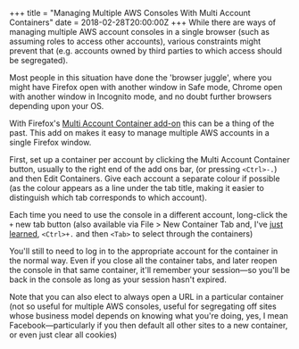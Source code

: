 +++
title = "Managing Multiple AWS Consoles With Multi Account Containers"
date = 2018-02-28T20:00:00Z
+++
While there are ways of managing multiple AWS account consoles in a single browser
(such as assuming roles to access other accounts), various constraints might prevent that
(e.g. accounts owned by third parties to which access should be segregated).

Most people in this situation have done the 'browser juggle', where you might have
Firefox open with another window in Safe mode, Chrome open with another window in
Incognito mode, and no doubt further browsers depending upon your OS.

With Firefox's [Multi Account Container add-on](https://addons.mozilla.org/en-US/firefox/addon/multi-account-containers/)
this can be a thing of the past. This add on makes it easy to manage multiple AWS
accounts in a single Firefox window.

First, set up a container per account by clicking the Multi Account Container button, usually
to the right end of the add ons bar, (or pressing `<Ctrl>-.`)
and then Edit Containers. Give each account a separate colour if possible (as the colour
appears as a line under the tab title, making it easier to distinguish which tab corresponds
to which account).

Each time you need to use the console in a different account, long-click the `+` new tab
button (also available via File &gt; New Container Tab and, I've
[just learned](https://github.com/mozilla/multi-account-containers/issues/119#issuecomment-355050735),
`<Ctrl>+.` and then `<Tab>` to select through the containers)

You'll still to need to log in to the appropriate account for the container in the normal way.
Even if you close all the container tabs, and later reopen the console in that same container,
it'll remember your session&mdash;so you'll be back in the console as long as your session hasn't
expired.

Note that you can also elect to always open a URL in a particular container (not so useful for multiple
AWS consoles, useful for segregating off sites whose business model depends on knowing what you're doing,
yes, I mean Facebook&mdash;particularly if you then default all other sites to a new container, or even
just clear all cookies)
